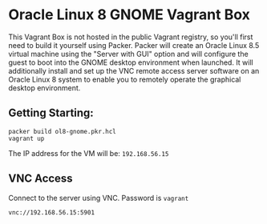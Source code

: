 # Oracle Linux 8 GNOME Vagrant Box

This Vagrant Box is not hosted in the public Vagrant registry, so you'll first need to build it yourself using Packer. Packer will create an Oracle Linux 8.5 virtual machine using the "Server with GUI" option and will configure the guest to boot into the GNOME desktop environment when launched. It will additionally install and set up the VNC remote access server software on an Oracle Linux 8 system to enable you to remotely operate the graphical desktop environment. 

## Getting Starting:

```
packer build ol8-gnome.pkr.hcl
vagrant up
```

The IP address for the VM will be: `192.168.56.15`

## VNC Access

Connect to the server using VNC. Password is `vagrant`

```
vnc://192.168.56.15:5901
```